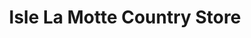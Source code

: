 ---
title: "Isle La Motte Country Store"
url: /isle-la-motte/isle-la-motte-country-store/
shop: Supermarkt
---